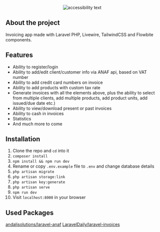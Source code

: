 <p align="center">
  <img src="https://github.com/zsoltibv/laravel-invoicing-app/blob/main/public/img/hero.png" alt="accessibility text">
</p>

## About the project

Invoicing app made with Laravel PHP, Livewire, TailwindCSS and Flowbite components.
## Features

- Ability to register/login
- Ability to add/edit client/customer info via ANAF api, based on VAT number
- Ability to add credit card numbers on invoice
- Ability to add products with custom tax rate
- Generate invoices with all the elements above, plus the ability to select from multiple clients, add multiple products, add product units, add issued/due date etc.)
- Ability to view/download present or past invoices 
- Ability to cash in invoices
- Statistics 
- And much more to come

## Installation

1. Clone the repo and `cd` into it
1. `composer install`
1. `npm install && npm run dev`
1. Rename or copy `.env.example` file to `.env` and change database details
1. `php artisan migrate`
1. `php artisan storage:link`
1. `php artisan key:generate`
1. `php artisan serve`
1. `npm run dev`
1. Visit `localhost:8000` in your browser

## Used Packages

<a href="https://github.com/andalisolutions/laravel-anaf">andalisolutions/laravel-anaf</a>
<a href="https://github.com/LaravelDaily/laravel-invoices">LaravelDaily/laravel-invoices</a>
